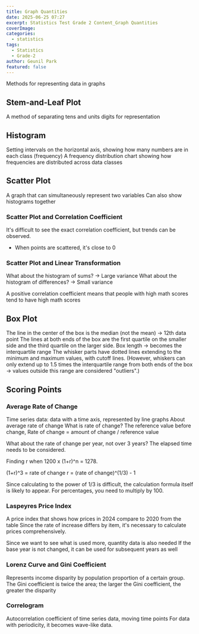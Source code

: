 ```yaml
---
title: Graph Quantities
date: 2025-06-25 07:27
excerpt: Statistics Test Grade 2 Content_Graph Quantities
coverImage: 
categories:
  - statistics
tags:
  - Statistics
  - Grade-2
author: Geunil Park
featured: false
---
```


Methods for representing data in graphs

## Stem-and-Leaf Plot

A method of separating tens and units digits for representation

## Histogram

Setting intervals on the horizontal axis, showing how many numbers are in each class (frequency)
A frequency distribution chart showing how frequencies are distributed across data classes

## Scatter Plot

A graph that can simultaneously represent two variables
Can also show histograms together

### Scatter Plot and Correlation Coefficient

It's difficult to see the exact correlation coefficient, but trends can be observed.
 - When points are scattered, it's close to 0

### Scatter Plot and Linear Transformation

What about the histogram of sums? → Large variance
What about the histogram of differences? → Small variance

A positive correlation coefficient means that people with high math scores tend to have high math scores

## Box Plot

The line in the center of the box is the median (not the mean) → 12th data point
The lines at both ends of the box are the first quartile on the smaller side and the third quartile on the larger side.
	Box length → becomes the interquartile range
The whisker parts have dotted lines extending to the minimum and maximum values, with cutoff lines.
(However, whiskers can only extend up to 1.5 times the interquartile range from both ends of the box → values outside this range are considered "outliers".)

## Scoring Points

### Average Rate of Change

Time series data: data with a time axis, represented by line graphs
About average rate of change
What is rate of change?
The reference value before change,
Rate of change = amount of change / reference value

What about the rate of change per year, not over 3 years?
The elapsed time needs to be considered.

Finding r when 1200 x (1+r)^n = 1278.

(1+r)^3 = rate of change
r = (rate of change)^(1/3) - 1

Since calculating to the power of 1/3 is difficult, the calculation formula itself is likely to appear.
For percentages, you need to multiply by 100.

### Laspeyres Price Index

A price index that shows how prices in 2024 compare to 2020 from the table
Since the rate of increase differs by item, it's necessary to calculate prices comprehensively.

Since we want to see what is used more, quantity data is also needed
If the base year is not changed, it can be used for subsequent years as well

### Lorenz Curve and Gini Coefficient

Represents income disparity by population proportion of a certain group.
The Gini coefficient is twice the area; the larger the Gini coefficient, the greater the disparity

### Correlogram

Autocorrelation coefficient of time series data, moving time points
For data with periodicity, it becomes wave-like data. 